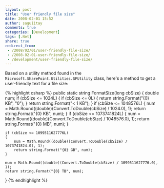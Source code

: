 ```yaml
---
layout: post
title: "User friendly file size"
date: 2008-02-01 15:52
author: saguiitay
comments: true
categories: [Development]
tags: [.Net]
share: true
redirect_from:
 - /2008/02/01/user-friendly-file-size/
 - /2008-02-01-user-friendly-file-size/
 - /development/user-friendly-file-size/
---
```

Based on a utility method found in the `Microsoft.SharePoint.Utilities.SPUtility` class, here's a method to get a user-friendly text for a file size:

{% highlight csharp %}
public static string FormatSize(long cbSize)
{
    double num;
    if (cbSize <= 1024L)
    {
        if (cbSize <= 0L)
        {
            return string.Format("{0} KB", "0");
        }
        return string.Format("< 1 KB");
    }
    if (cbSize <= 1048576L)
    {
        num = Math.Round((double)(Convert.ToDouble(cbSize) / 1024.0), 1);
        return string.Format("{0} KB", num);
    }
    if (cbSize <= 1073741824L)
    {
        num = Math.Round((double)(Convert.ToDouble(cbSize) / 1048576.0), 1);
        return string.Format("{0} MB", num);
    }

    if (cbSize <= 1099511627776L)
    {
        num = Math.Round((double)(Convert.ToDouble(cbSize) / 1073741824.0), 1);
        return string.Format("{0} GB", num);
    }

    num = Math.Round((double)(Convert.ToDouble(cbSize) / 1099511627776.0), 1);
    return string.Format("{0} TB", num);
}
{% endhighlight %}



